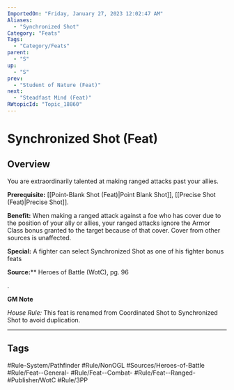 ```yaml
---
ImportedOn: "Friday, January 27, 2023 12:02:47 AM"
Aliases:
  - "Synchronized Shot"
Category: "Feats"
Tags:
  - "Category/Feats"
parent:
  - "S"
up:
  - "S"
prev:
  - "Student of Nature (Feat)"
next:
  - "Steadfast Mind (Feat)"
RWtopicId: "Topic_18860"
---
```

# Synchronized Shot (Feat)
## Overview
You are extraordinarily talented at making ranged attacks past your allies.

**Prerequisite:** [[Point-Blank Shot (Feat)|Point Blank Shot]], [[Precise Shot (Feat)|Precise Shot]].

**Benefit:** When making a ranged attack against a foe who has cover due to the position of your ally or allies, your ranged attacks ignore the Armor Class bonus granted to the target because of that cover. Cover from other sources is unaffected.

**Special:** A fighter can select Synchronized Shot as one of his fighter bonus feats

**Source:**** Heroes of Battle (WotC), pg. 96

.

**GM Note**

*House Rule:* This feat is renamed from Coordinated Shot to Synchronized Shot to avoid duplication.


---
## Tags
#Rule-System/Pathfinder #Rule/NonOGL #Sources/Heroes-of-Battle #Rule/Feat--General- #Rule/Feat--Combat- #Rule/Feat--Ranged- #Publisher/WotC #Rule/3PP

